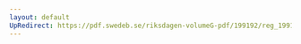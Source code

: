 ```yaml
---
layout: default
UpRedirect: https://pdf.swedeb.se/riksdagen-volumeG-pdf/199192/reg_199192/reg_199192_0893.pdf
---
```

